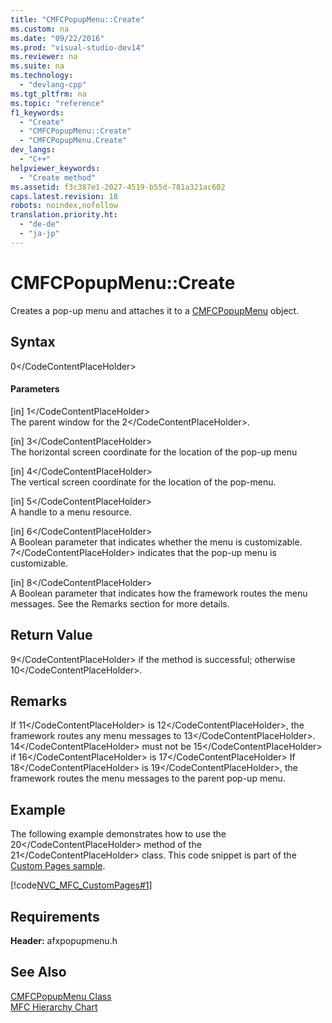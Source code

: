 ```yaml
---
title: "CMFCPopupMenu::Create"
ms.custom: na
ms.date: "09/22/2016"
ms.prod: "visual-studio-dev14"
ms.reviewer: na
ms.suite: na
ms.technology: 
  - "devlang-cpp"
ms.tgt_pltfrm: na
ms.topic: "reference"
f1_keywords: 
  - "Create"
  - "CMFCPopupMenu::Create"
  - "CMFCPopupMenu.Create"
dev_langs: 
  - "C++"
helpviewer_keywords: 
  - "Create method"
ms.assetid: f3c387e1-2027-4519-b55d-781a321ac602
caps.latest.revision: 18
robots: noindex,nofollow
translation.priority.ht: 
  - "de-de"
  - "ja-jp"
---
```

# CMFCPopupMenu::Create
Creates a pop-up menu and attaches it to a [CMFCPopupMenu](../vs140/cmfcpopupmenu-class.md) object.  
  
## Syntax  
  
<CodeContentPlaceHolder>0\</CodeContentPlaceHolder>  
#### Parameters  
 [in] <CodeContentPlaceHolder>1\</CodeContentPlaceHolder>  
 The parent window for the <CodeContentPlaceHolder>2\</CodeContentPlaceHolder>.  
  
 [in] <CodeContentPlaceHolder>3\</CodeContentPlaceHolder>  
 The horizontal screen coordinate for the location of the pop-up menu  
  
 [in] <CodeContentPlaceHolder>4\</CodeContentPlaceHolder>  
 The vertical screen coordinate for the location of the pop-menu.  
  
 [in] <CodeContentPlaceHolder>5\</CodeContentPlaceHolder>  
 A handle to a menu resource.  
  
 [in] <CodeContentPlaceHolder>6\</CodeContentPlaceHolder>  
 A Boolean parameter that indicates whether the menu is customizable. <CodeContentPlaceHolder>7\</CodeContentPlaceHolder> indicates that the pop-up menu is customizable.  
  
 [in] <CodeContentPlaceHolder>8\</CodeContentPlaceHolder>  
 A Boolean parameter that indicates how the framework routes the menu messages. See the Remarks section for more details.  
  
## Return Value  
 <CodeContentPlaceHolder>9\</CodeContentPlaceHolder> if the method is successful; otherwise <CodeContentPlaceHolder>10\</CodeContentPlaceHolder>.  
  
## Remarks  
 If <CodeContentPlaceHolder>11\</CodeContentPlaceHolder> is <CodeContentPlaceHolder>12\</CodeContentPlaceHolder>, the framework routes any menu messages to <CodeContentPlaceHolder>13\</CodeContentPlaceHolder>. <CodeContentPlaceHolder>14\</CodeContentPlaceHolder> must not be <CodeContentPlaceHolder>15\</CodeContentPlaceHolder> if <CodeContentPlaceHolder>16\</CodeContentPlaceHolder> is <CodeContentPlaceHolder>17\</CodeContentPlaceHolder> If <CodeContentPlaceHolder>18\</CodeContentPlaceHolder> is <CodeContentPlaceHolder>19\</CodeContentPlaceHolder>, the framework routes the menu messages to the parent pop-up menu.  
  
## Example  
 The following example demonstrates how to use the <CodeContentPlaceHolder>20\</CodeContentPlaceHolder> method of the <CodeContentPlaceHolder>21\</CodeContentPlaceHolder> class. This code snippet is part of the [Custom Pages sample](../vs140/visual-c---samples.md).  
  
 [!code[NVC_MFC_CustomPages#1](../vs140/codesnippet/CPP/cmfcpopupmenu--create_1.cpp)]  
  
## Requirements  
 **Header:** afxpopupmenu.h  
  
## See Also  
 [CMFCPopupMenu Class](../vs140/cmfcpopupmenu-class.md)   
 [MFC Hierarchy Chart](../vs140/hierarchy-chart.md)